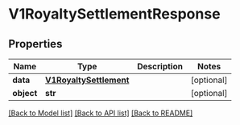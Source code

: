 # V1RoyaltySettlementResponse

## Properties
Name | Type | Description | Notes
------------ | ------------- | ------------- | -------------
**data** | [**V1RoyaltySettlement**](V1RoyaltySettlement.md) |  | [optional] 
**object** | **str** |  | [optional] 

[[Back to Model list]](../README.md#documentation-for-models) [[Back to API list]](../README.md#documentation-for-api-endpoints) [[Back to README]](../README.md)


